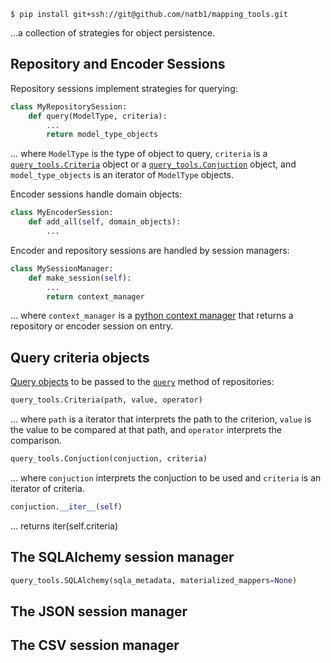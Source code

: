 ```shell
$ pip install git+ssh://git@github.com/natb1/mapping_tools.git
```
...a collection of strategies for object persistence.

## Repository and Encoder Sessions
Repository sessions implement strategies for querying:
```python
class MyRepositorySession:
    def query(ModelType, criteria):
        ...
        return model_type_objects
```
... where `ModelType` is the type of object to query, `criteria` is a 
[`query_tools.Criteria`]() object or a [`query_tools.Conjuction`]() object,
and `model_type_objects` is an iterator of `ModelType` objects.

Encoder sessions handle domain objects:
```python
class MyEncoderSession:
    def add_all(self, domain_objects):
        ...
```

Encoder and repository sessions are handled by session managers:
```python
class MySessionManager:
    def make_session(self):
        ...
        return context_manager
```
... where `context_manager` is a [python context manager]() that returns a
repository or encoder session on entry.

## Query criteria objects
[Query objects](http://martinfowler.com/eaaCatalog/queryObject.html) to be
passed to the [`query`]() method of repositories:
```python
query_tools.Criteria(path, value, operator)
```
... where `path` is a iterator that interprets the path to the criterion,
`value` is the value to be compared at that path, and `operator` interprets the 
comparison.
```python
query_tools.Conjuction(conjuction, criteria)
```
... where `conjuction` interprets the conjuction to be used and `criteria` is
an iterator of criteria.
```python
conjuction.__iter__(self)
```
... returns iter(self.criteria)

## The SQLAlchemy session manager
```python
query_tools.SQLAlchemy(sqla_metadata, materialized_mappers=None)
```

## The JSON session manager

## The CSV session manager
